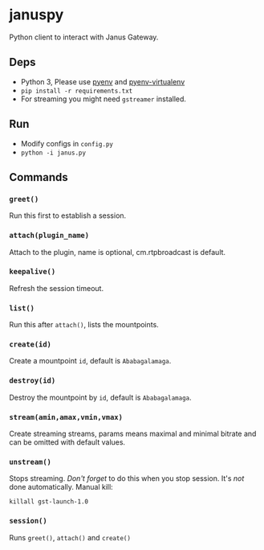 # januspy

Python client to interact with Janus Gateway.

## Deps

* Python 3, Please use [pyenv](https://github.com/yyuu/pyenv) and [pyenv-virtualenv](https://github.com/yyuu/pyenv-virtualenv)
* `pip install -r requirements.txt`
* For streaming you might need `gstreamer` installed.

## Run

* Modify configs in `config.py`
* `python -i janus.py`

## Commands

### `greet()`

Run this first to establish a session.

### `attach(plugin_name)`

Attach to the plugin, name is optional, cm.rtpbroadcast is default.

### `keepalive()`

Refresh the session timeout.

### `list()`

Run this after `attach()`, lists the mountpoints.

### `create(id)`

Create a mountpoint `id`, default is `Ababagalamaga`.

### `destroy(id)`

Destroy the mountpoint by `id`, default is `Ababagalamaga`.

### `stream(amin,amax,vmin,vmax)`

Create streaming streams, params means maximal and minimal bitrate and can be omitted with
default values.

### `unstream()`

Stops streaming. *Don't forget* to do this when you stop session. It's *not* done automatically. Manual kill:
```
killall gst-launch-1.0
```

### `session()`

Runs `greet()`, `attach()` and `create()`
